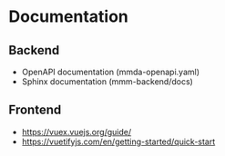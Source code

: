 # Documentation

## Backend

 - OpenAPI documentation (mmda-openapi.yaml)
 - Sphinx documentation (mmm-backend/docs)

## Frontend

 - https://vuex.vuejs.org/guide/
 - https://vuetifyjs.com/en/getting-started/quick-start
